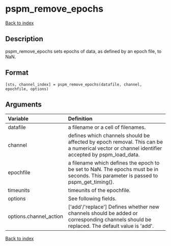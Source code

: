 # pspm_remove_epochs
[Back to index](/PsPM/ref/)

## Description

pspm_remove_epochs sets epochs of data, as defined by an epoch file, to NaN. 


## Format

`[sts, channel_index] = pspm_remove_epochs(datafile, channel, epochfile, options)`


## Arguments

| Variable | Definition |
|:--|:--|
| datafile | a filename or a cell of filenames. |
| channel | defines which channels should be affected by epoch removal. This can be a numerical vector or channel identifier accepted by pspm_load_data. |
| epochfile | a filename which defines the epoch to be set to NaN. The epochs must be in seconds. This parameter is passed to pspm_get_timing(). |
| timeunits | timeunits of the epochfile. |
| options | See following fields. |
| options.channel_action | ['add'/'replace'] Defines whether new channels should be added or corresponding channels should be replaced. The default value is 'add'. |

[Back to index](/PsPM/ref/)
